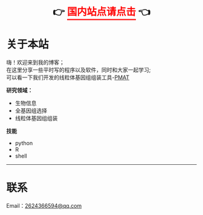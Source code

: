 <p style="text-align: center; font-weight: bold; font-size: 26px;">
    👉 <a href="https://yunmika.gitee.io" style="color: #ff0000; text-decoration: none; border-bottom: 3px solid #ff0000; padding-bottom: 4px;">国内站点请点击</a> 👈
</p>

# 关于本站
嗨！欢迎来到我的博客；  
在这里分享一些平时写的程序以及软件，同时和大家一起学习;  
可以看一下我们开发的线粒体基因组组装工具-[PMAT](https://github.com/bichangwei/PMAT)

**研究领域：**
- 生物信息
- 全基因组选择
- 线粒体基因组组装

**技能**
- python
- R
- shell

****
# 联系
Email：2624366594@qq.com